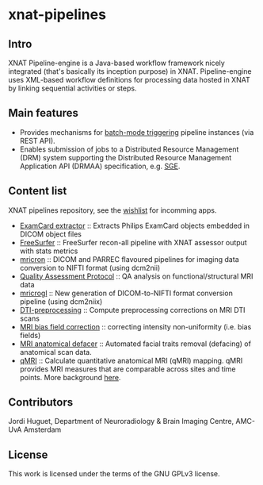 # xnat-pipelines

## Intro
XNAT Pipeline-engine is a Java-based workflow framework nicely integrated (that's basically its inception purpose) in XNAT. Pipeline-engine uses XML-based workflow definitions for processing data hosted in XNAT by linking sequential activities or steps. 


## Main features
- Provides mechanisms for [batch-mode triggering](https://github.com/jhuguetn/xnat-scripts/tree/master/pipeline_launcher) pipeline instances (via REST API).
- Enables submission of jobs to a Distributed Resource Management (DRM) system supporting the Distributed Resource Management Application API (DRMAA) specification, e.g. [SGE](https://en.wikipedia.org/wiki/Oracle_Grid_Engine).  


## Content list
XNAT pipelines repository, see the [wishlist](https://github.com/jhuguetn/xnat-pipelines/wiki/Wishlist) for incomming apps.

* [ExamCard extractor](https://github.com/jhuguetn/xnat-pipelines/tree/master/examcardExtractor) :: Extracts Philips ExamCard objects embedded in DICOM object files
* [FreeSurfer](https://github.com/jhuguetn/xnat-pipelines/tree/master/freesurfer) :: FreeSurfer recon-all pipeline with XNAT assessor output with stats metrics
* [mricron](https://github.com/jhuguetn/xnat-pipelines/tree/master/mricron) :: DICOM and PARREC flavoured pipelines for imaging data conversion to NIFTI format (using dcm2nii)
* [Quality Assessment Protocol](https://github.com/jhuguetn/xnat-pipelines/tree/master/QAP) :: QA analysis on functional/structural MRI data
* [mricrogl](https://github.com/jhuguetn/xnat-pipelines/tree/master/mricrogl) :: New generation of DICOM-to-NIFTI format conversion pipeline (using dcm2niix)
* [DTI-preprocessing](https://github.com/jhuguetn/xnat-pipelines/tree/master/dti_preprocessing) ::  Compute preprocessing corrections on MRI DTI scans
* [MRI bias field correction](https://github.com/jhuguetn/xnat-pipelines/tree/master/bias_correction) :: correcting intensity non-uniformity (i.e. bias fields)
* [MRI anatomical defacer](https://github.com/jhuguetn/xnat-pipelines/tree/master/mri_anat_deface) :: Automated facial traits removal (defacing) of anatomical scan data.
* [qMRI](https://github.com/jhuguetn/xnat-pipelines/tree/master/qMRI) :: Calculate quantitative anatomical MRI (qMRI) mapping. qMRI provides MRI measures that are comparable across sites and time points. More background [here](https://www.ncbi.nlm.nih.gov/pmc/articles/PMC3677134). 


## Contributors
Jordi Huguet, Department of Neuroradiology & Brain Imaging Centre, AMC-UvA Amsterdam


## License
This work is licensed under the terms of the GNU GPLv3 license.


